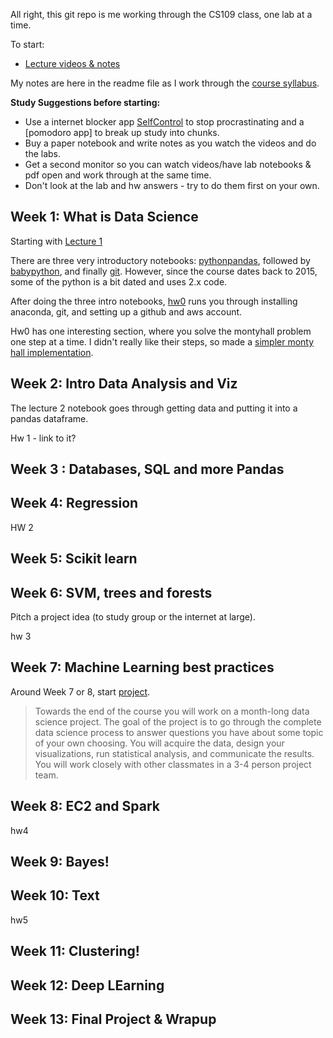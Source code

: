 All right, this git repo is me working through the CS109 class, one lab at a time.

To start:
- [Lecture videos & notes](http://cs109.github.io/2015/pages/videos.html)

My notes are here in the readme file as I work through the [course syllabus](http://cs109.github.io/2015/pages/schedule.html). 

**Study Suggestions before starting:**

- Use a internet blocker app [SelfControl](https://selfcontrolapp.com/) to stop procrastinating and a [pomodoro app] to break up study into chunks. 
- Buy a paper notebook and write notes as you watch the videos and do the labs.
- Get a second monitor so you can watch videos/have lab notebooks & pdf open and work through at the same time.
- Don't look at the lab and hw answers - try to do them first on your own.

## Week 1: What is Data Science

Starting with [Lecture 1](https://github.com/khalido/cs109-2015/blob/master/Lectures/01-Introduction.pdf)

There are three very introductory notebooks: [pythonpandas](https://github.com/khalido/cs109-2015/blob/master/Labs/2015lab1-master/Lab1-pythonpandas.ipynb), followed by [babypython](https://github.com/khalido/cs109-2015/blob/master/Labs/2015lab1-master/Lab1-babypython.ipynb), and finally [git](https://github.com/khalido/cs109-2015/blob/master/Labs/2015lab1-master/Lab1-git.ipynb). However, since the course dates back to 2015, some of the python is a bit dated and uses 2.x code. 

After doing the three intro notebooks, [hw0](https://github.com/khalido/cs109-2015/blob/master/Labs/2015lab1/hw0.ipynb) runs you through installing anaconda, git, and setting up a github and aws account.

Hw0 has one interesting section, where you solve the montyhall problem one step at a time. I didn't really like their steps, so made a [simpler monty hall implementation](https://github.com/khalido/algorithims/blob/master/monty_hall.ipynb). 

## Week 2: Intro Data Analysis and Viz

The lecture 2 notebook goes through getting data and putting it into a pandas dataframe.

Hw 1 - link to it?

## Week 3 : Databases, SQL and more Pandas

## Week 4: Regression

HW 2

## Week 5: Scikit learn

## Week 6: SVM, trees and forests

Pitch a project idea (to study group or the internet at large).

hw 3

## Week 7: Machine Learning best practices

Around Week 7 or 8, start [project](http://cs109.github.io/2015/pages/projects.html).

> Towards the end of the course you will work on a month-long data science project. The goal of the project is to go through the complete data science process to answer questions you have about some topic of your own choosing. You will acquire the data, design your visualizations, run statistical analysis, and communicate the results. You will work closely with other classmates in a 3-4 person project team.


## Week 8: EC2 and Spark

hw4

## Week 9: Bayes!

## Week 10: Text

hw5

## Week 11: Clustering!

## Week 12: Deep LEarning

## Week 13: Final Project & Wrapup
